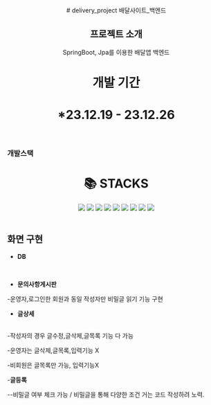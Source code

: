<div align=center>
# delivery_project
배달사이트_백엔드

## 프로젝트 소개
SpringBoot, Jpa를 이용한 배달앱 백엔드 
<br>
<h1>개발 기간</h1>
<h1>*23.12.19 - 23.12.26</h1>
<br>
</div>

### 개발스택
<div align=center><h1>📚 STACKS</h1></div>

<div align=center> 
  <img src="https://img.shields.io/badge/java-007396?style=for-the-badge&logo=java&logoColor=white">
  <img src="https://img.shields.io/badge/spring-6DB33F?style=for-the-badge&logo=spring&logoColor=white">
   <img src="https://img.shields.io/badge/Spring Boot-6DB33F?style=for-the-badge&logo=Spring Boot&logoColor=yellow">
  <img src="https://img.shields.io/badge/springsecurity-6DB33F?style=for-the-badge&logo=springsecurity&logoColor=white">
  <img src="https://img.shields.io/badge/jpa-6DB33F?style=for-the-badge&logo=jpa&logoColor=white">
  <img src="https://img.shields.io/badge/mysql-4479A1?style=for-the-badge&logo=mysql&logoColor=white">   
  <img src="https://img.shields.io/badge/github-181717?style=for-the-badge&logo=github&logoColor=white">
  <img src="https://img.shields.io/badge/git-F05032?style=for-the-badge&logo=git&logoColor=white">
  <img src="https://img.shields.io/badge/gradle-02303A?style=for-the-badge&logo=gradle&logoColor=white">
  <br>
</div>

<br>

## 화면 구현
- **DB**
</br>

- **문의사항게시판**


-운영자,로그인한 회원과 동일 작성자만 비밀글 읽기 기능 구현
</br>

- **글상세**

<br>
-작성자의 경우 글수정,글삭제,글목록 기능 다 가능

-운영자는 글삭제,글목록,입력기능 X

-비회원은 글목록만 가능, 입력기능X
</br>

-**글등록**


--비밀글 여부 체크 가능 / 비밀글을 통해 다양한 조건 거는 코드 작성하려 노력.
</br>



